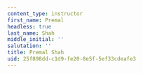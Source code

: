 ```yaml
---
content_type: instructor
first_name: Premal
headless: true
last_name: Shah
middle_initial: ''
salutation: ''
title: Premal Shah
uid: 25f898dd-c1d9-fe20-8e5f-5ef33cdeafe3
---
```

